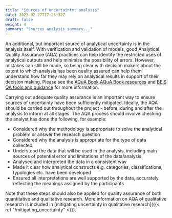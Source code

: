 ```yaml
---
title: "Sources of uncertainty: analysis"
date: 2023-02-27T17:25:32Z
draft: false
weight: 4
summary: "Sources analysis summary..."
---
```


An additional, but important source of analytical uncertainty is in the analysis itself. With verification and validation of models, good Analytical Quality Assurance (AQA) practices can help identify the restricted uses of analytical outputs and help minimise the possibility of errors. However, mistakes can still be made, so being clear with decision makers about the extent to which analysis has been quality assured can help them understand how far they may rely on analytical results in support of their decision making. Please see the [AQuA Book](https://www.gov.uk/government/publications/the-aqua-book-guidance-on-producing-quality-analysis-for-government),[AQuA Book resources](https://www.gov.uk/government/collections/aqua-book-resources) and [BEIS QA tools and guidance](https://www.gov.uk/government/collections/quality-assurance-tools-and-guidance-in-decc) for more information.

Carrying out adequate quality assurance is an important way to ensure sources of uncertainty have been sufficiently mitigated. Ideally, the AQA should be carried out throughout the project - before, during and after the analysis to inform at all stages. The AQA process should involve checking the analyst has done the following, for example:

- Considered why the methodology is appropriate to solve the analytical problem or answer the research question
- Considered why the analysis is appropriate for the type of data collected
- Understood the data that will be used in the analysis, including main sources of potential error and limitations of the data/analysis
- Analysed and interpreted the data in a consistent way
- Made it clear how analytical constructs e.g. categories, classifications, typologies etc. have been developed
- Ensured all interpretations are well supported by the data, accurately reflecting the meanings assigned by the participants


Note that these steps should also be applied for quality assurance of both quantitative and qualitative research. More information on AQA of qualitative research is included in [mitigating uncertainty in qualitative research]({{< ref "/mitigating_uncertainty" >}}).
